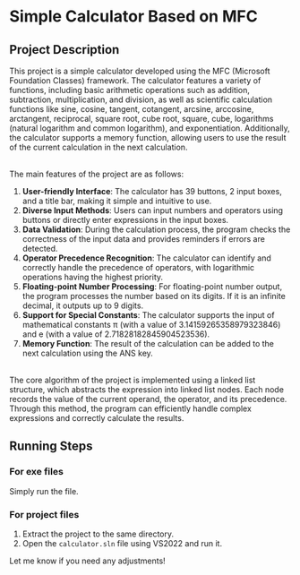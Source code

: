 # Simple Calculator Based on MFC

## Project Description

This project is a simple calculator developed using the MFC (Microsoft Foundation Classes) framework. The calculator features a variety of functions, including basic arithmetic operations such as addition, subtraction, multiplication, and division, as well as scientific calculation functions like sine, cosine, tangent, cotangent, arcsine, arccosine, arctangent, reciprocal, square root, cube root, square, cube, logarithms (natural logarithm and common logarithm), and exponentiation. Additionally, the calculator supports a memory function, allowing users to use the result of the current calculation in the next calculation.

<br>The main features of the project are as follows:
1. **User-friendly Interface**: The calculator has 39 buttons, 2 input boxes, and a title bar, making it simple and intuitive to use.
2. **Diverse Input Methods**: Users can input numbers and operators using buttons or directly enter expressions in the input boxes.
3. **Data Validation**: During the calculation process, the program checks the correctness of the input data and provides reminders if errors are detected.
4. **Operator Precedence Recognition**: The calculator can identify and correctly handle the precedence of operators, with logarithmic operations having the highest priority.
5. **Floating-point Number Processing**: For floating-point number output, the program processes the number based on its digits. If it is an infinite decimal, it outputs up to 9 digits.
6. **Support for Special Constants**: The calculator supports the input of mathematical constants π (with a value of 3.14159265358979323846) and e (with a value of 2.71828182845904523536).
7. **Memory Function**: The result of the calculation can be added to the next calculation using the ANS key.

<br>The core algorithm of the project is implemented using a linked list structure, which abstracts the expression into linked list nodes. Each node records the value of the current operand, the operator, and its precedence. Through this method, the program can efficiently handle complex expressions and correctly calculate the results.

## Running Steps
### For exe files
Simply run the file.

### For project files
1. Extract the project to the same directory.
2. Open the `calculator.sln` file using VS2022 and run it.

Let me know if you need any adjustments!
  
